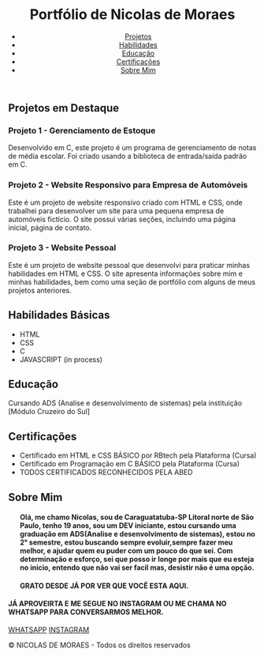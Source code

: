 <!DOCTYPE html>
<html lang="en">
<head>
	<meta charset="UTF-8">
	<title>Portfólio de Nicolas de Moraes</title>
	<link rel="stylesheet" href="style.css">
</head>
<body>
	<header>
		<h1>Portfólio de Nicolas de Moraes</h1>
		<nav class="cima">
			<ul>
				<li><a href="#projetos">Projetos</a></li>
				<li><a href="#habilidades">Habilidades</a></li>
				<li><a href="#educacao">Educação</a></li>
				<li><a href="#certificacoes">Certificações</a></li>
				<li><a href="#sobre mim">Sobre Mim</a></li>
			</ul>
		</nav>
	</header>
	<main>
		<section id="projetos">
			<h2>Projetos em Destaque</h2>
			<article>
				<h3>Projeto 1 - Gerenciamento de Estoque</h3>
				<p>Desenvolvido em C, este projeto é um programa de gerenciamento de notas de média escolar. Foi criado usando a biblioteca de entrada/saída padrão em C.</p>
			</article>
			<article>
				<h3>Projeto 2 - Website Responsivo para Empresa de Automóveis </h3>
				<p>Este é um projeto de website responsivo criado com HTML e CSS, onde trabalhei para desenvolver um site para uma pequena empresa de automóveis fictício. O site possui várias seções, incluindo uma página inicial, página de contato.</p>
			</article>
			<article>
				<h3>Projeto 3 - Website Pessoal</h3>
				<p>Este é um projeto de website pessoal que desenvolvi para praticar minhas habilidades em HTML e CSS. O site apresenta informações sobre mim e minhas habilidades, bem como uma seção de portfólio com alguns de meus projetos anteriores.</p>
			</article>
		</section>
		<section id="habilidades">
			<h2>Habilidades Básicas</h2>
			<ul>
				<li>HTML</li>
				<li>CSS</li>
				<li>C</li>
				<li>JAVASCRIPT (in process)</li>
			</ul>
		</section>
		<section id="educacao">
			<h2>Educação</h2>
			<p>Cursando ADS (Analise e desenvolvimento de sistemas) pela instituição [Módulo Cruzeiro do Sul]</p>
		</section>
		<section id="certificacoes">
			<h2>Certificações</h2>
			<ul>
				<li>Certificado em HTML e CSS BÁSICO por RBtech pela Plataforma (Cursa) </li>
				<li>Certificado em Programação em C BÁSICO pela Plataforma (Cursa)  </li>
				<li>TODOS CERTIFICADOS RECONHECIDOS PELA ABED</li>
			</ul>
		</section>
		<section id="sobre mim">
		<h2>Sobre Mim</h2>
		<ul>
		<div class="container">
  <h4>Olá, me chamo Nicolas, sou de Caraguatatuba-SP Litoral norte de São Paulo, tenho 19 anos, sou um DEV iniciante, estou cursando uma graduação em ADS(Analise e desenvolvimento de sistemas), estou no 2° semestre, estou buscando sempre evoluir,sempre fazer meu melhor, e ajudar quem eu puder com um pouco do que sei. Com determinação e esforço, sei que posso ir longe por mais que eu esteja no inicio, entendo que não vai ser facil mas, desistir não é uma opção.</h4>
</div>
<h4>GRATO DESDE JÁ POR VER QUE VOCÊ ESTA AQUI.</h4>
	</main>
	<footer>
	<nav>
	<h4>JÁ APROVEIRTA E ME SEGUE NO INSTAGRAM OU ME CHAMA NO WHATSAPP PARA CONVERSARMOS MELHOR.</h4>
	<a class="fim" href="https://api.whatsapp.com/send?phone=5512988126924&text=Ol%C3%A1,%20Nicolas">WHATSAPP</a>
	<a class="fim" href="https://www.instagram.com/oficialnikao/">INSTAGRAM</a>
	</nav>
	<p>&copy; NICOLAS DE MORAES - Todos os direitos reservados</p>
	</footer>
</body>
</html>

